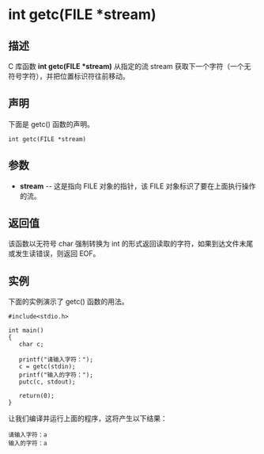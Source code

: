 # int getc(FILE *stream)

## 描述

C 库函数 **int getc(FILE \*stream)** 从指定的流 stream 获取下一个字符（一个无符号字符），并把位置标识符往前移动。

## 声明

下面是 getc() 函数的声明。

```
int getc(FILE *stream)
```

## 参数

- **stream** -- 这是指向 FILE 对象的指针，该 FILE 对象标识了要在上面执行操作的流。

## 返回值

该函数以无符号 char 强制转换为 int 的形式返回读取的字符，如果到达文件末尾或发生读错误，则返回 EOF。

## 实例

下面的实例演示了 getc() 函数的用法。

```
#include<stdio.h>

int main()
{
   char c;

   printf("请输入字符：");
   c = getc(stdin);
   printf("输入的字符：");
   putc(c, stdout);
   
   return(0);
}
```

让我们编译并运行上面的程序，这将产生以下结果：

```
请输入字符：a
输入的字符：a
```